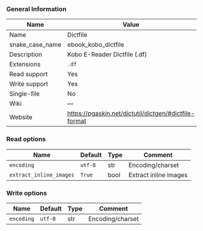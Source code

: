 
### General Information ###
Name | Value
---- | -------
Name | Dictfile
snake_case_name | ebook_kobo_dictfile
Description | Kobo E-Reader Dictfile (.df)
Extensions | `.df`
Read support | Yes
Write support | Yes
Single-file | No
Wiki | ―
Website | https://pgaskin.net/dictutil/dictgen/#dictfile-format


### Read options ###
Name | Default | Type | Comment
---- | ---- | ------- | -------
`encoding` | `utf-8` | str | Encoding/charset
`extract_inline_images` | `True` | bool | Extract inline images

### Write options ###
Name | Default | Type | Comment
---- | ---- | ------- | -------
`encoding` | `utf-8` | str | Encoding/charset
